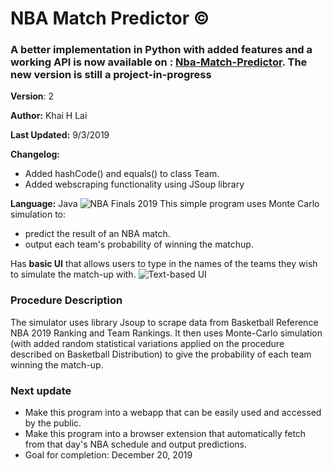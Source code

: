 # NBA Match Predictor &copy; 
### A better implementation in Python with added features and a working API is now available on : [Nba-Match-Predictor](https://github.com/treelover28/NBA-match-predictor). The new version is still a project-in-progress 

**Version**: 2

**Author:** Khai H Lai

**Last Updated:** 9/3/2019

**Changelog:** 
* Added hashCode() and equals() to class Team.
* Added webscraping functionality using JSoup library

**Language:** Java
![NBA Finals 2019](https://user-images.githubusercontent.com/50902696/64215334-f46c7e80-ce4f-11e9-9d50-25ddd49c66da.jpg)
This simple program uses Monte Carlo simulation to:
 * predict the result of an NBA match.
 * output each team's probability of winning the matchup.

Has **basic UI** that allows users to type in the names of the teams they wish to simulate the match-up with.
![Text-based UI](https://user-images.githubusercontent.com/50902696/64215182-3e089980-ce4f-11e9-9293-4595691ae68e.PNG)

### Procedure Description
The simulator uses library Jsoup to scrape data from Basketball Reference NBA 2019 Ranking and Team Rankings. It then uses Monte-Carlo simulation (with added random statistical variations applied on the procedure described on Basketball Distribution) to give the probability of each team winning the match-up.

### Next update
* Make this program into a webapp that can be easily used and accessed by the public.
* Make this program into a browser extension that automatically fetch from that day's NBA schedule and output predictions.
* Goal for completion: December 20, 2019

